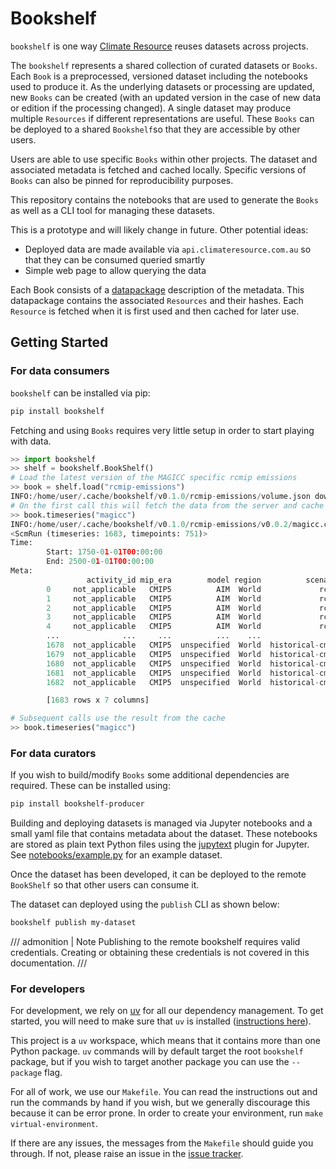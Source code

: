 <!--- --8<-- [start:description] -->
# Bookshelf

`bookshelf` is one way [Climate Resource](https://climate-resource.com) reuses datasets across projects.

The `bookshelf` represents a shared collection of curated datasets or `Books`.
Each `Book` is a preprocessed, versioned dataset including the notebooks used to produce it.
As the underlying datasets or processing are updated,
new `Books` can be created (with an updated version in the case of new data
or edition if the processing changed).
A single dataset may produce multiple `Resources` if different representations are useful.
These `Books` can be deployed to a shared `Bookshelf`so that they are accessible by other users.

Users are able to use specific `Books` within other projects.
The dataset and associated metadata is fetched and cached locally.
Specific versions of `Books` can also be pinned for reproducibility purposes.

This repository contains the notebooks that are used to generate the `Books`
as well as a CLI tool for managing these datasets.

This is a prototype and will likely change in future. Other potential ideas:

- Deployed data are made available via `api.climateresource.com.au` so that
  they can be consumed queried smartly
- Simple web page to allow querying the data

Each Book consists of a [datapackage](https://specs.frictionlessdata.io/data-package/)
description of the metadata.
This datapackage contains the associated `Resources` and their hashes.
Each `Resource` is fetched when it is first used and then cached for later use.


<!--- --8<-- [end:description] -->

## Getting Started

<!--- --8<-- [start:getting-started] -->

### For data consumers

`bookshelf` can be installed via pip:

```bash
pip install bookshelf
```

Fetching and using `Books` requires very little setup in order to start playing with
data.

```python
>> import bookshelf
>> shelf = bookshelf.BookShelf()
# Load the latest version of the MAGICC specific rcmip emissions
>> book = shelf.load("rcmip-emissions")
INFO:/home/user/.cache/bookshelf/v0.1.0/rcmip-emissions/volume.json downloaded from https://cr-prod-datasets-bookshelf.s3.us-west-2.amazonaws.com/v0.1.0/rcmip-emissions/volume.json
# On the first call this will fetch the data from the server and cache locally
>> book.timeseries("magicc")
INFO:/home/user/.cache/bookshelf/v0.1.0/rcmip-emissions/v0.0.2/magicc.csv downloaded from https://cr-prod-datasets-bookshelf.s3.us-west-2.amazonaws.com/v0.1.0/rcmip-emissions/v0.0.2/magicc.csv
<ScmRun (timeseries: 1683, timepoints: 751)>
Time:
        Start: 1750-01-01T00:00:00
        End: 2500-01-01T00:00:00
Meta:
                 activity_id mip_era        model region          scenario       unit                    variable
        0     not_applicable   CMIP5          AIM  World             rcp60   Mt BC/yr                Emissions|BC
        1     not_applicable   CMIP5          AIM  World             rcp60  Mt CH4/yr               Emissions|CH4
        2     not_applicable   CMIP5          AIM  World             rcp60   Mt CO/yr                Emissions|CO
        3     not_applicable   CMIP5          AIM  World             rcp60  Mt CO2/yr               Emissions|CO2
        4     not_applicable   CMIP5          AIM  World             rcp60  Mt CO2/yr  Emissions|CO2|MAGICC AFOLU
        ...              ...     ...          ...    ...               ...        ...                         ...
        1678  not_applicable   CMIP5  unspecified  World  historical-cmip5  Mt NH3/yr               Emissions|NH3
        1679  not_applicable   CMIP5  unspecified  World  historical-cmip5  Mt NOx/yr               Emissions|NOx
        1680  not_applicable   CMIP5  unspecified  World  historical-cmip5   Mt OC/yr                Emissions|OC
        1681  not_applicable   CMIP5  unspecified  World  historical-cmip5  Mt SO2/yr            Emissions|Sulfur
        1682  not_applicable   CMIP5  unspecified  World  historical-cmip5  Mt VOC/yr               Emissions|VOC

        [1683 rows x 7 columns]

# Subsequent calls use the result from the cache
>> book.timeseries("magicc")
```

### For data curators

If you wish to build/modify `Books` some additional dependencies are required. These can
be installed using:

```bash
pip install bookshelf-producer
```

Building and deploying datasets is managed via Jupyter notebooks and a small yaml file that
contains metadata about the dataset. These notebooks are stored as plain text Python files
using the [jupytext](https://jupytext.readthedocs.io/en/latest/) plugin for Jupyter.
See [notebooks/example.py](https://gitlab.com/climate-resource/bookshelf/-/blob/master/notebooks/example.py)
for an example dataset.

Once the dataset has been developed, it can be deployed to the remote `BookShelf` so that
other users can consume it.

The dataset can deployed using the `publish` CLI as shown below:

```bash
bookshelf publish my-dataset
```

/// admonition | Note
Publishing to the remote bookshelf requires valid credentials.
Creating or obtaining these credentials is not covered in this documentation.
///

### For developers

<!--- --8<-- [start:getting-started-dev] -->

For development, we rely on [uv](https://docs.astral.sh/uv) for all our
dependency management. To get started, you will need to make sure that `uv`
is installed
([instructions here](https://docs.astral.sh/uv/getting-started/installation/)).

This project is a `uv` workspace,
which means that it contains more than one Python package.
`uv` commands will by default target the root `bookshelf` package,
but if you wish to target another package you can use the `--package` flag.

For all of work, we use our `Makefile`.
You can read the instructions out and run the commands by hand if you wish,
but we generally discourage this because it can be error prone.
In order to create your environment, run `make virtual-environment`.

If there are any issues, the messages from the `Makefile` should guide you
through. If not, please raise an issue in the [issue tracker][issue_tracker].

[issue_tracker]: https://gitlab.com/climate-resource/bookshelf/bookshelf/issues

<!--- --8<-- [end:getting-started-dev] -->
<!--- --8<-- [end:getting-started] -->
